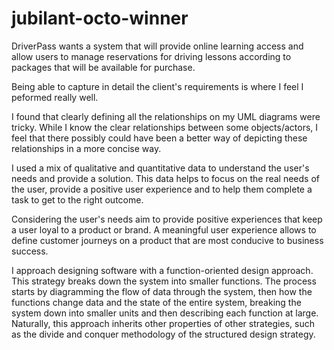 # jubilant-octo-winner
DriverPass wants a system that will provide online learning access and allow users to manage reservations for driving lessons according to packages that will be available for purchase.

Being able to capture in detail the client's requirements is where I feel I peformed really well.

I found that clearly defining all the relationships on my UML diagrams were tricky. While I know the clear relationships between some objects/actors, I feel that there possibly could have been a better way of depicting these relationships in a more concise way. 

I used a mix of qualitative and quantitative data to understand the user's needs and provide a solution. This data helps to focus on the real needs of the user, provide a positive user experience and to help them complete a task to get to the right outcome.

Considering the user's needs aim to provide positive experiences that keep a user loyal to a product or brand. A meaningful user experience allows to define customer journeys on a product that are most conducive to business success. 

I approach designing software with a function-oriented design approach.  This strategy breaks down the system into smaller functions.
The process starts by diagramming the flow of data through the system, then how the functions change data and the state of the entire system, breaking the system down into smaller units and then describing each function at large.
Naturally, this approach inherits other properties of other strategies, such as the divide and conquer methodology of the structured design strategy.
